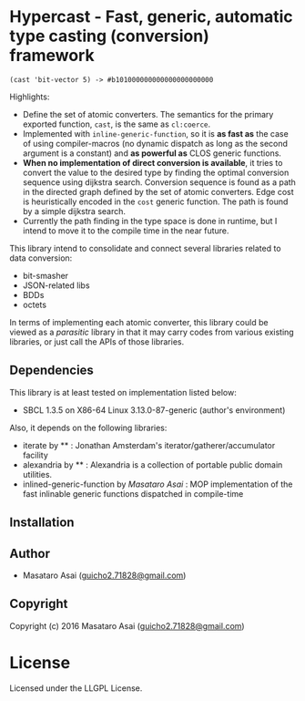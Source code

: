 
# Hypercast - Fast, generic, automatic type casting (conversion) framework

`(cast 'bit-vector 5) -> #b101000000000000000000000`

Highlights:

+ Define the set of atomic converters. The semantics for the primary exported function, `cast`, is the same as `cl:coerce`.
+ Implemented with `inline-generic-function`, so it is **as fast as** the case of using compiler-macros (no dynamic dispatch as long as the second argument is a constant) and **as powerful as** CLOS generic functions.
+ **When no implementation of direct conversion is available**, it tries to convert the value to the desired type by finding the optimal conversion sequence using dijkstra search. Conversion sequence is found as a path in the directed graph defined by the set of atomic converters. Edge cost is heuristically encoded in the `cost` generic function. The path is found by a simple dijkstra search.
+ Currently the path finding in the type space is done in runtime, but I intend to move it to the compile time in the near future.

This library intend to consolidate and connect several libraries related to data conversion:

+ bit-smasher
+ JSON-related libs
+ BDDs
+ octets

In terms of implementing each atomic converter, this library could be viewed as a *parasitic* library in that it may carry codes from various existing libraries, or just call the APIs of those libraries.

## Dependencies
This library is at least tested on implementation listed below:

+ SBCL 1.3.5 on X86-64 Linux 3.13.0-87-generic (author's environment)

Also, it depends on the following libraries:

+ iterate by ** :
    Jonathan Amsterdam's iterator/gatherer/accumulator facility
+ alexandria by ** :
    Alexandria is a collection of portable public domain utilities.
+ inlined-generic-function by *Masataro Asai* :
    MOP implementation of the fast inlinable generic functions dispatched in compile-time

## Installation

## Author

* Masataro Asai (guicho2.71828@gmail.com)

## Copyright

Copyright (c) 2016 Masataro Asai (guicho2.71828@gmail.com)

# License

Licensed under the LLGPL License.


